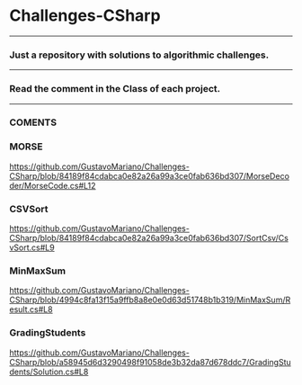 # Challenges-CSharp
___________
### Just a repository with solutions to algorithmic challenges.
___________

### Read the comment in the Class of each project.

___________
### COMENTS

### MORSE 
https://github.com/GustavoMariano/Challenges-CSharp/blob/84189f84cdabca0e82a26a99a3ce0fab636bd307/MorseDecoder/MorseCode.cs#L12

### CSVSort 
https://github.com/GustavoMariano/Challenges-CSharp/blob/84189f84cdabca0e82a26a99a3ce0fab636bd307/SortCsv/CsvSort.cs#L9

### MinMaxSum 
https://github.com/GustavoMariano/Challenges-CSharp/blob/4994c8fa13f15a9ffb8a8e0e0d63d51748b1b319/MinMaxSum/Result.cs#L8

### GradingStudents 
https://github.com/GustavoMariano/Challenges-CSharp/blob/a58945d6d3290498f91058de3b32da87d678ddc7/GradingStudents/Solution.cs#L8
